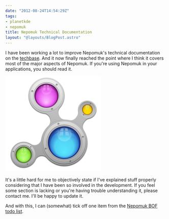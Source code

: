 ```yaml
---
date: "2012-08-24T14:54:29Z"
tags:
- planetkde
- nepomuk
title: Nepomuk Technical Documentation
layout: "@layouts/BlogPost.astro"
---
```


I have been working a lot to improve Nepomuk's technical documentation
on the [techbase][]. And it now finally reached the point where I think
it covers most of the major aspects of Nepomuk. If you're using Nepomuk
in your applications, you should read it.

![image][]

It's a little hard for me to objectively state if I've explained stuff
properly considering that I have been so involved in the development. If
you feel some section is lacking or you're having trouble understanding
it, please contact me. I'll be happy to update it.

And with this, I can (somewhat) tick off one item from the [Nepomuk BOF
todo list][].

  [techbase]: http://techbase.kde.org/Projects/Nepomuk
  [image]: /blog/images/2012/08/24/nepomuk.png
  [Nepomuk BOF todo list]: http://community.kde.org/Projects/Nepomuk/Akademy_2012_BOF

